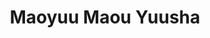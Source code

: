 --- 
title: "Maoyuu Maou Yuusha"
publishdate: "2019-7-3T16:48:46+02:00"
src: "https://365manga.net/manga/maoyuu-maou-yuusha"
image: "https://data.365manga.net/images/thumbnails/15839-maoyuu-maou-yuusha.jpg"
description: "After a long and treacherous journey, our Hero finally arrives at the Dark Lady’s castle only to find himself being asked for help. The Hero explains how the war that the demons have brought upon the humans have killed thousands and put more in misery. The queen of demons however argues that this war has made the human society band together as one and showed empirical evidence how it has…"
---